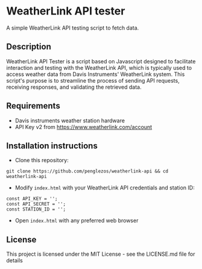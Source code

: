 # WeatherLink API tester

A simple WeatherLink API testing script to fetch data.

## Description

WeatherLink API Tester is a script based on Javascript designed to facilitate interaction and testing with the WeatherLink API, which is typically used to access weather data from Davis Instruments' WeatherLink system. This script's purpose is to streamline the process of sending API requests, receiving responses, and validating the retrieved data.

## Requirements

* Davis instruments weather station hardware
* API Key v2 from https://www.weatherlink.com/account

## Installation instructions

* Clone this repository:
```
git clone https://github.com/penglezos/weatherlink-api && cd weatherlink-api
```

* Modify `index.html` with your WeatherLink API credentials and station ID:
```
const API_KEY = '';
const API_SECRET = '';
const STATION_ID = '';
```

* Open `index.html` with any preferred web browser

## License

This project is licensed under the MIT License - see the LICENSE.md file for details
